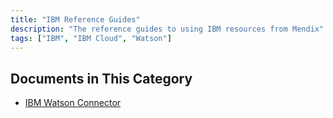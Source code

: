 ```yaml
---
title: "IBM Reference Guides"
description: "The reference guides to using IBM resources from Mendix"
tags: ["IBM", "IBM Cloud", "Watson"]
---
```


## Documents in This Category

* [IBM Watson Connector](ibm-watson-connector)
